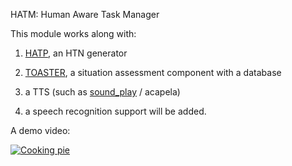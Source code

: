 HATM: Human Aware Task Manager

This module works along with:

1) [HATP](https://www.openrobots.org/wiki/HATP), an HTN generator

2) [TOASTER](https://github.com/Greg8978/toaster), a situation assessment component with a database

3) a TTS (such as [sound_play](http://wiki.ros.org/sound_play) / acapela)

4) a speech recognition support will be added.

A demo video:



[![Cooking pie](doc/media/hatm.gif)](http://www.youtube.com/watch?v=v1WgaOqMTDc)
